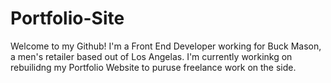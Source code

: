 # Portfolio-Site

Welcome to my Github! I'm a Front End Developer working for Buck Mason, a men's retailer based out of Los Angelas. I'm currently workinkg on rebuilidng my Portfolio Website to puruse freelance work on the side. 
